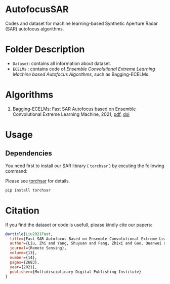 # AutofocusSAR

Codes and dataset for machine learning-based Synthetic Aperture Radar (SAR) autofocus algorithms.

# Folder Description

- ``Dataset``: contains all information about dataset. 
- ``ECELMs`` : contains code of  *Ensemble Convolutional Extreme Learning Machine based Autofocus Algorithms*, such as Bagging-ECELMs.


# Algorithms

1. Bagging-ECELMs: Fast SAR Autofocus based on Ensemble Convolutional Extreme Learning Machine, 2021,  [pdf](https://www.mdpi.com/2072-4292/13/14/2683/pdf), [doi](https://www.mdpi.com/2072-4292/13/14/2683)


# Usage

## Dependencies

You need first to install our SAR library ( ``torchsar`` ) by excuting the following command:

Please see [torchsar](https://aisari.iridescent.ink/torchsar/) for details.

```bash
pip install torchsar
```

# Citation


If you find the dataset or code is usefull, please kindly cite our papers:

```bib
@article{Liu2021Fast,
  title={Fast SAR Autofocus Based on Ensemble Convolutional Extreme Learning Machine},
  author={Liu, Zhi and Yang, Shuyuan and Feng, Zhixi and Gao, Quanwei and Wang, Min},
  journal={Remote Sensing},
  volume={13},
  number={14},
  pages={2683},
  year={2021},
  publisher={Multidisciplinary Digital Publishing Institute}
}
```



